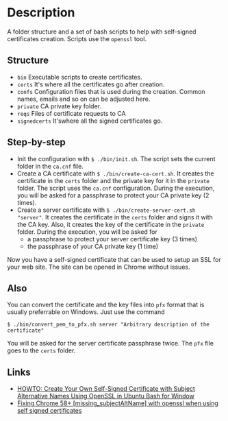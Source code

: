 # Description

A folder structure and a set of bash scripts to help with self-signed certificates creation. Scripts use the `openssl` tool.

## Structure

- `bin` Executable scripts to create certificates.
- `certs` It's where all the certificates go after creation.
- `confs` Configuration files that is used during the creation. Common names, emails and so on can be adjusted here.
- `private` CA private key folder.
- `reqs` Files of certificate requests to CA
- `signedcerts` It'swhere all the signed certificates go.

## Step-by-step

- Init the configuration with `$ ./bin/init.sh`. The script sets the current folder in the `ca.cnf` file.
- Create a CA certificate with `$ ./bin/create-ca-cert.sh`. It creates the certificate in the `certs` folder and the private key for it in the `private` folder. The script uses the `ca.cnf` configuration. During the execution, you will be asked for a passphrase to protect your CA private key (2 times).
- Create a server certificate with `$ ./bin/create-server-cert.sh "server"`. It creates the certificate in the `certs` folder and signs it with the CA key. Also, it creates the key of the certificate in the `private` folder. During the execution, you will be asked for 
  - a passphrase to protect your server certificate key (3 times)
  - the passphrase of your CA private key (1 time)

Now you have a self-signed certificate that can be used to setup an SSL for your web site. The site can be opened in Chrome without issues.

## Also

You can convert the certificate and the key files into `pfx` format that is usually preferrable on Windows. Just use the command 

```
$ ./bin/convert_pem_to_pfx.sh server "Arbitrary description of the certificate"
```
You will be asked for the server certificate passphrase twice. The `pfx` file goes to the `certs` folder.

## Links

- [HOWTO: Create Your Own Self-Signed Certificate with Subject Alternative Names Using OpenSSL in Ubuntu Bash for Window](https://gist.github.com/jchandra74/36d5f8d0e11960dd8f80260801109ab0)
- [Fixing Chrome 58+ [missing_subjectAltName] with openssl when using self signed certificates](https://alexanderzeitler.com/articles/Fixing-Chrome-missing_subjectAltName-selfsigned-cert-openssl/)

